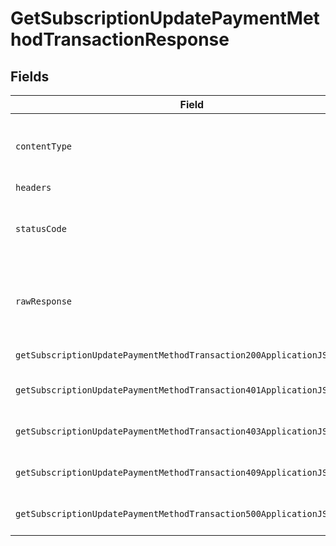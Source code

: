 # GetSubscriptionUpdatePaymentMethodTransactionResponse


## Fields

| Field                                                                                                                                                                      | Type                                                                                                                                                                       | Required                                                                                                                                                                   | Description                                                                                                                                                                |
| -------------------------------------------------------------------------------------------------------------------------------------------------------------------------- | -------------------------------------------------------------------------------------------------------------------------------------------------------------------------- | -------------------------------------------------------------------------------------------------------------------------------------------------------------------------- | -------------------------------------------------------------------------------------------------------------------------------------------------------------------------- |
| `contentType`                                                                                                                                                              | *string*                                                                                                                                                                   | :heavy_check_mark:                                                                                                                                                         | HTTP response content type for this operation                                                                                                                              |
| `headers`                                                                                                                                                                  | array<string, array<*string*>>                                                                                                                                             | :heavy_minus_sign:                                                                                                                                                         | N/A                                                                                                                                                                        |
| `statusCode`                                                                                                                                                               | *int*                                                                                                                                                                      | :heavy_check_mark:                                                                                                                                                         | HTTP response status code for this operation                                                                                                                               |
| `rawResponse`                                                                                                                                                              | [\Psr\Http\Message\ResponseInterface](https://www.php-fig.org/psr/psr-7/#33-psrhttpmessageresponseinterface)                                                               | :heavy_minus_sign:                                                                                                                                                         | Raw HTTP response; suitable for custom response parsing                                                                                                                    |
| `getSubscriptionUpdatePaymentMethodTransaction200ApplicationJSONObject`                                                                                                    | [?GetSubscriptionUpdatePaymentMethodTransaction200ApplicationJSONOutput](../../models/operations/GetSubscriptionUpdatePaymentMethodTransaction200ApplicationJSONOutput.md) | :heavy_minus_sign:                                                                                                                                                         | OK                                                                                                                                                                         |
| `getSubscriptionUpdatePaymentMethodTransaction401ApplicationJSONObject`                                                                                                    | [?GetSubscriptionUpdatePaymentMethodTransaction401ApplicationJSON](../../models/operations/GetSubscriptionUpdatePaymentMethodTransaction401ApplicationJSON.md)             | :heavy_minus_sign:                                                                                                                                                         | General error response                                                                                                                                                     |
| `getSubscriptionUpdatePaymentMethodTransaction403ApplicationJSONObject`                                                                                                    | [?GetSubscriptionUpdatePaymentMethodTransaction403ApplicationJSON](../../models/operations/GetSubscriptionUpdatePaymentMethodTransaction403ApplicationJSON.md)             | :heavy_minus_sign:                                                                                                                                                         | General error response                                                                                                                                                     |
| `getSubscriptionUpdatePaymentMethodTransaction409ApplicationJSONObject`                                                                                                    | [?GetSubscriptionUpdatePaymentMethodTransaction409ApplicationJSON](../../models/operations/GetSubscriptionUpdatePaymentMethodTransaction409ApplicationJSON.md)             | :heavy_minus_sign:                                                                                                                                                         | General error response                                                                                                                                                     |
| `getSubscriptionUpdatePaymentMethodTransaction500ApplicationJSONObject`                                                                                                    | [?GetSubscriptionUpdatePaymentMethodTransaction500ApplicationJSON](../../models/operations/GetSubscriptionUpdatePaymentMethodTransaction500ApplicationJSON.md)             | :heavy_minus_sign:                                                                                                                                                         | General error response                                                                                                                                                     |